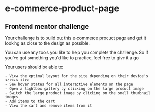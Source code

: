 # e-commerce-product-page
## Frontend mentor challenge

Your challenge is to build out this e-commerce product page and get it looking as close to the design as possible.

You can use any tools you like to help you complete the challenge. So if you've got something you'd like to practice, feel free to give it a go.

Your users should be able to:

    - View the optimal layout for the site depending on their device's screen size
    - See hover states for all interactive elements on the page
    - Open a lightbox gallery by clicking on the large product image
    - Switch the large product image by clicking on the small thumbnail images
    - Add items to the cart
    - View the cart and remove items from it
